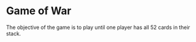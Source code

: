 

# Game of War



The objective of the game is to play until one player has all 52 cards in their
stack.


